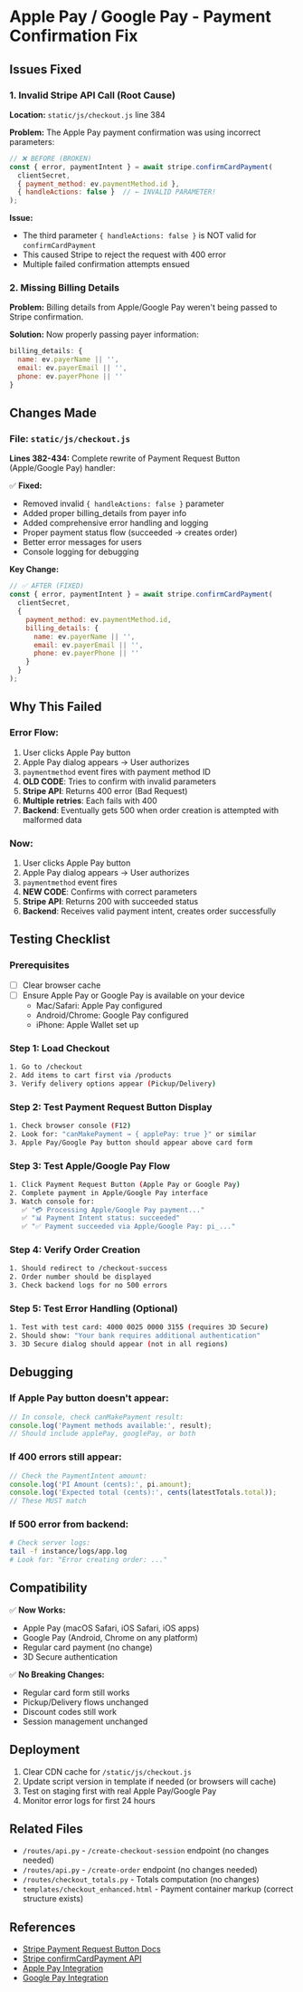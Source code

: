# Apple Pay / Google Pay - Payment Confirmation Fix

## Issues Fixed

### 1. **Invalid Stripe API Call (Root Cause)**
**Location:** `static/js/checkout.js` line 384

**Problem:** The Apple Pay payment confirmation was using incorrect parameters:
```javascript
// ❌ BEFORE (BROKEN)
const { error, paymentIntent } = await stripe.confirmCardPayment(
  clientSecret,
  { payment_method: ev.paymentMethod.id },
  { handleActions: false }  // ← INVALID PARAMETER!
);
```

**Issue:** 
- The third parameter `{ handleActions: false }` is NOT valid for `confirmCardPayment`
- This caused Stripe to reject the request with 400 error
- Multiple failed confirmation attempts ensued

### 2. **Missing Billing Details**
**Problem:** Billing details from Apple/Google Pay weren't being passed to Stripe confirmation.

**Solution:** Now properly passing payer information:
```javascript
billing_details: {
  name: ev.payerName || '',
  email: ev.payerEmail || '',
  phone: ev.payerPhone || ''
}
```

## Changes Made

### File: `static/js/checkout.js`

**Lines 382-434:** Complete rewrite of Payment Request Button (Apple/Google Pay) handler:

✅ **Fixed:**
- Removed invalid `{ handleActions: false }` parameter
- Added proper billing_details from payer info
- Added comprehensive error handling and logging
- Proper payment status flow (succeeded → creates order)
- Better error messages for users
- Console logging for debugging

**Key Change:**
```javascript
// ✅ AFTER (FIXED)
const { error, paymentIntent } = await stripe.confirmCardPayment(
  clientSecret,
  {
    payment_method: ev.paymentMethod.id,
    billing_details: {
      name: ev.payerName || '',
      email: ev.payerEmail || '',
      phone: ev.payerPhone || ''
    }
  }
);
```

## Why This Failed

### Error Flow:
1. User clicks Apple Pay button
2. Apple Pay dialog appears → User authorizes
3. `paymentmethod` event fires with payment method ID
4. **OLD CODE**: Tries to confirm with invalid parameters
5. **Stripe API**: Returns 400 error (Bad Request)
6. **Multiple retries**: Each fails with 400
7. **Backend**: Eventually gets 500 when order creation is attempted with malformed data

### Now:
1. User clicks Apple Pay button
2. Apple Pay dialog appears → User authorizes  
3. `paymentmethod` event fires
4. **NEW CODE**: Confirms with correct parameters
5. **Stripe API**: Returns 200 with succeeded status
6. **Backend**: Receives valid payment intent, creates order successfully

## Testing Checklist

### Prerequisites
- [ ] Clear browser cache
- [ ] Ensure Apple Pay or Google Pay is available on your device
  - Mac/Safari: Apple Pay configured
  - Android/Chrome: Google Pay configured
  - iPhone: Apple Wallet set up

### Step 1: Load Checkout
```bash
1. Go to /checkout
2. Add items to cart first via /products
3. Verify delivery options appear (Pickup/Delivery)
```

### Step 2: Test Payment Request Button Display
```bash
1. Check browser console (F12)
2. Look for: "canMakePayment → { applePay: true }" or similar
3. Apple Pay/Google Pay button should appear above card form
```

### Step 3: Test Apple/Google Pay Flow
```bash
1. Click Payment Request Button (Apple Pay or Google Pay)
2. Complete payment in Apple/Google Pay interface
3. Watch console for:
   ✅ "💳 Processing Apple/Google Pay payment..."
   ✅ "📊 Payment Intent status: succeeded"
   ✅ "✅ Payment succeeded via Apple/Google Pay: pi_..."
```

### Step 4: Verify Order Creation
```bash
1. Should redirect to /checkout-success
2. Order number should be displayed
3. Check backend logs for no 500 errors
```

### Step 5: Test Error Handling (Optional)
```bash
1. Test with test card: 4000 0025 0000 3155 (requires 3D Secure)
2. Should show: "Your bank requires additional authentication"
3. 3D Secure dialog should appear (not in all regions)
```

## Debugging

### If Apple Pay button doesn't appear:
```javascript
// In console, check canMakePayment result:
console.log('Payment methods available:', result);
// Should include applePay, googlePay, or both
```

### If 400 errors still appear:
```javascript
// Check the PaymentIntent amount:
console.log('PI Amount (cents):', pi.amount);
console.log('Expected total (cents):', cents(latestTotals.total));
// These MUST match
```

### If 500 error from backend:
```bash
# Check server logs:
tail -f instance/logs/app.log
# Look for: "Error creating order: ..."
```

## Compatibility

✅ **Now Works:**
- Apple Pay (macOS Safari, iOS Safari, iOS apps)
- Google Pay (Android, Chrome on any platform)
- Regular card payment (no change)
- 3D Secure authentication

✅ **No Breaking Changes:**
- Regular card form still works
- Pickup/Delivery flows unchanged
- Discount codes still work
- Session management unchanged

## Deployment

1. Clear CDN cache for `/static/js/checkout.js`
2. Update script version in template if needed (or browsers will cache)
3. Test on staging first with real Apple Pay/Google Pay
4. Monitor error logs for first 24 hours

## Related Files

- `/routes/api.py` - `/create-checkout-session` endpoint (no changes needed)
- `/routes/api.py` - `/create-order` endpoint (no changes needed)
- `/routes/checkout_totals.py` - Totals computation (no changes)
- `templates/checkout_enhanced.html` - Payment container markup (correct structure exists)

## References

- [Stripe Payment Request Button Docs](https://stripe.com/docs/stripe-js/elements/payment-request-button)
- [Stripe confirmCardPayment API](https://stripe.com/docs/js/payment_intents/confirm_card_payment)
- [Apple Pay Integration](https://stripe.com/docs/apple-pay)
- [Google Pay Integration](https://stripe.com/docs/google-pay)